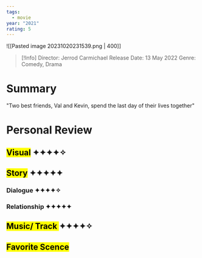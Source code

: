 ```yaml
---
tags:
  - movie
year: "2021"
rating: 5
---
```

![[Pasted image 20231020231539.png | 400]]

> [!Info]
> Director: Jerrod Carmichael 
> Release Date: 13 May 2022
> Genre: Comedy, Drama

# Summary

"Two best friends, Val and Kevin, spend the last day of their lives together"

# Personal Review
## <mark class="hltr-light-purple">Visual</mark>     ✦✦✦✦✧
## <mark class="hltr-purple">Story</mark>     ✦✦✦✦✦
### Dialogue     ✦✦✦✦✧
### Relationship     ✦✦✦✦✦ 


## <mark class="hltr-pink">Music/ Track   </mark>  ✦✦✦✦✧

## <mark class="hltr-red">Favorite Scence</mark>
